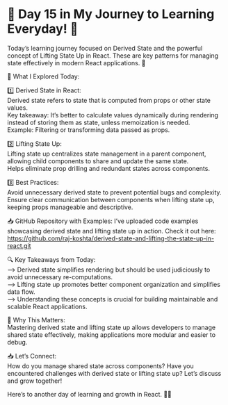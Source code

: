 # 🚀 Day 15 in My Journey to Learning Everyday! 🚀

Today’s learning journey focused on Derived State and the powerful concept of Lifting State Up in React. These are key patterns for managing state effectively in modern React applications. 🎯

🌟 What I Explored Today:

1️⃣ Derived State in React: <br />
Derived state refers to state that is computed from props or other state values.<br />
Key takeaway: It’s better to calculate values dynamically during rendering instead of storing them as state, unless memoization is needed.<br />
Example: Filtering or transforming data passed as props.<br />

2️⃣ Lifting State Up:<br />
Lifting state up centralizes state management in a parent component, allowing child components to share and update the same state.<br />
Helps eliminate prop drilling and redundant states across components.

3️⃣ Best Practices:<br />
Avoid unnecessary derived state to prevent potential bugs and complexity.<br />
Ensure clear communication between components when lifting state up, keeping props manageable and descriptive.<br />

📥 GitHub Repository with Examples:
I’ve uploaded code examples showcasing derived state and lifting state up in action. Check it out here: https://github.com/raj-koshta/derived-state-and-lifting-the-state-up-in-react.git

🔍 Key Takeaways from Today:<br />
--> Derived state simplifies rendering but should be used judiciously to avoid unnecessary re-computations.<br />
--> Lifting state up promotes better component organization and simplifies data flow.<br />
--> Understanding these concepts is crucial for building maintainable and scalable React applications.<br />

🌟 Why This Matters:<br />
Mastering derived state and lifting state up allows developers to manage shared state effectively, making applications more modular and easier to debug.

📥 Let’s Connect:<br />
How do you manage shared state across components? Have you encountered challenges with derived state or lifting state up? Let’s discuss and grow together!<br />

Here’s to another day of learning and growth in React. 🚀✨
